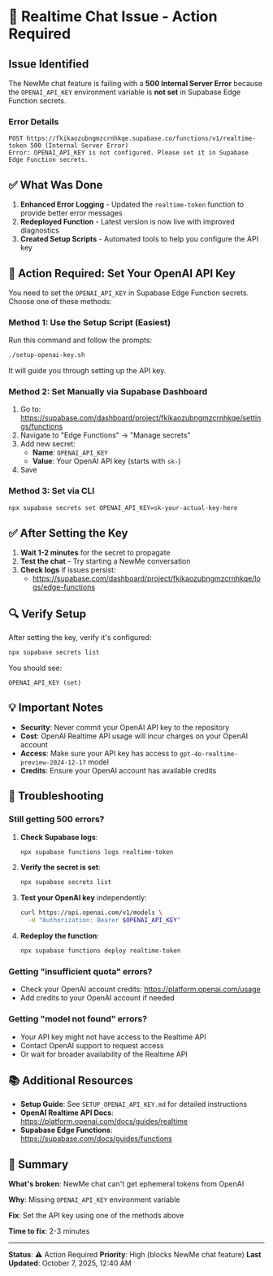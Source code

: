 # 🔧 Realtime Chat Issue - Action Required

## Issue Identified

The NewMe chat feature is failing with a **500 Internal Server Error** because the `OPENAI_API_KEY` environment variable is **not set** in Supabase Edge Function secrets.

### Error Details
```
POST https://fkikaozubngmzcrnhkqe.supabase.co/functions/v1/realtime-token 500 (Internal Server Error)
Error: OPENAI_API_KEY is not configured. Please set it in Supabase Edge Function secrets.
```

## ✅ What Was Done

1. **Enhanced Error Logging** - Updated the `realtime-token` function to provide better error messages
2. **Redeployed Function** - Latest version is now live with improved diagnostics
3. **Created Setup Scripts** - Automated tools to help you configure the API key

## 🚨 Action Required: Set Your OpenAI API Key

You need to set the `OPENAI_API_KEY` in Supabase Edge Function secrets. Choose one of these methods:

### Method 1: Use the Setup Script (Easiest)

Run this command and follow the prompts:

```bash
./setup-openai-key.sh
```

It will guide you through setting up the API key.

### Method 2: Set Manually via Supabase Dashboard

1. Go to: https://supabase.com/dashboard/project/fkikaozubngmzcrnhkqe/settings/functions
2. Navigate to "Edge Functions" → "Manage secrets"
3. Add new secret:
   - **Name**: `OPENAI_API_KEY`
   - **Value**: Your OpenAI API key (starts with `sk-`)
4. Save

### Method 3: Set via CLI

```bash
npx supabase secrets set OPENAI_API_KEY=sk-your-actual-key-here
```

## ✅ After Setting the Key

1. **Wait 1-2 minutes** for the secret to propagate
2. **Test the chat** - Try starting a NewMe conversation
3. **Check logs** if issues persist:
   - https://supabase.com/dashboard/project/fkikaozubngmzcrnhkqe/logs/edge-functions

## 🔍 Verify Setup

After setting the key, verify it's configured:

```bash
npx supabase secrets list
```

You should see:
```
OPENAI_API_KEY (set)
```

## 💡 Important Notes

- **Security**: Never commit your OpenAI API key to the repository
- **Cost**: OpenAI Realtime API usage will incur charges on your OpenAI account
- **Access**: Make sure your API key has access to `gpt-4o-realtime-preview-2024-12-17` model
- **Credits**: Ensure your OpenAI account has available credits

## 🐛 Troubleshooting

### Still getting 500 errors?

1. **Check Supabase logs**:
   ```bash
   npx supabase functions logs realtime-token
   ```

2. **Verify the secret is set**:
   ```bash
   npx supabase secrets list
   ```

3. **Test your OpenAI key** independently:
   ```bash
   curl https://api.openai.com/v1/models \
     -H "Authorization: Bearer $OPENAI_API_KEY"
   ```

4. **Redeploy the function**:
   ```bash
   npx supabase functions deploy realtime-token
   ```

### Getting "insufficient quota" errors?

- Check your OpenAI account credits: https://platform.openai.com/usage
- Add credits to your OpenAI account if needed

### Getting "model not found" errors?

- Your API key might not have access to the Realtime API
- Contact OpenAI support to request access
- Or wait for broader availability of the Realtime API

## 📚 Additional Resources

- **Setup Guide**: See `SETUP_OPENAI_API_KEY.md` for detailed instructions
- **OpenAI Realtime API Docs**: https://platform.openai.com/docs/guides/realtime
- **Supabase Edge Functions**: https://supabase.com/docs/guides/functions

## 🎯 Summary

**What's broken**: NewMe chat can't get ephemeral tokens from OpenAI

**Why**: Missing `OPENAI_API_KEY` environment variable

**Fix**: Set the API key using one of the methods above

**Time to fix**: 2-3 minutes

---

**Status**: ⚠️ Action Required
**Priority**: High (blocks NewMe chat feature)
**Last Updated**: October 7, 2025, 12:40 AM